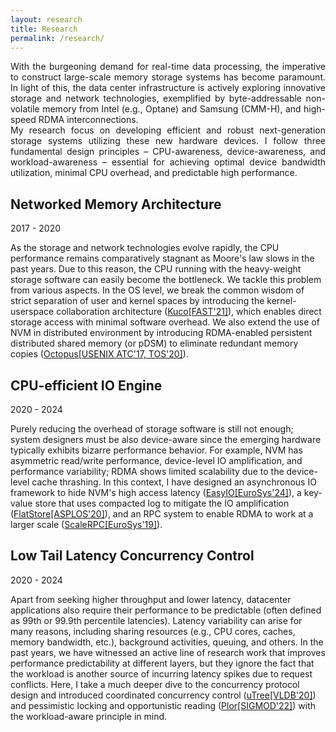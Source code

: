 ```yaml
---
layout: research
title: Research
permalink: /research/
---
```


<div style="text-align: justify">
With the burgeoning demand for real-time data processing, the imperative to construct large-scale memory storage systems 
has become paramount. In light of this, the data center infrastructure is actively exploring innovative storage and network 
technologies, exemplified by byte-addressable non-volatile memory from Intel (e.g., Optane) and Samsung (CMM-H), and high-speed 
RDMA interconnections. 
</div>

<div style="text-align: justify; margin-bottom: 20px">
My research focus on developing efficient and robust next-generation storage systems utilizing these 
new hardware devices. I follow three fundamental design principles – CPU-awareness, device-awareness, and workload-awareness – 
essential for achieving optimal device bandwidth utilization, minimal CPU overhead, and predictable high performance. 
</div>

<h2>Networked Memory Architecture</h2>

2017 - 2020

As the storage and network technologies evolve rapidly, the CPU performance remains comparatively
stagnant as Moore's law slows in the past years. Due to this reason, the CPU running with the
heavy-weight storage software can easily become the bottleneck. We tackle this problem from various aspects.
In the OS level, we break the common wisdom of strict separation of user and kernel spaces by introducing the
kernel-userspace collaboration architecture ([Kuco[FAST'21]](/papers/fast21-kucofs.pdf)), which enables direct storage access with minimal software
overhead. We also extend the use of NVM in distributed environment by introducing RDMA-enabled
persistent distributed shared memory (or pDSM) to eliminate redundant memory copies ([Octopus[USENIX ATC'17, TOS'20]](/papers/atc17-octopus.pdf)).


<h2>CPU-efficient IO Engine</h2>

2020 - 2024

Purely reducing the overhead of storage software is still not enough; system designers must be
also device-aware since the emerging hardware typically exhibits bizarre performance behavior. For example,
NVM has asymmetric read/write performance, device-level IO amplification, and performance variability;
RDMA shows limited scalability due to the device-level cache thrashing. In this context, I have designed an
asynchronous IO framework to hide NVM's high access latency ([EasyIO[EuroSys'24]](/papers/eurosys24-easyio.pdf)), a key-value store that uses compacted
log to mitigate the IO amplification ([FlatStore[ASPLOS'20]](/papers/asplos20-flatstore.pdf)), 
and an RPC system to enable RDMA to work at a larger scale ([ScaleRPC[EuroSys'19]](/papers/eurosys19-scalerpc.pdf)).

<h2>Low Tail Latency Concurrency Control</h2>

2020 - 2024

Apart from seeking higher throughput and lower latency, datacenter applications also
require their performance to be predictable (often defined as 99th or 99.9th percentile latencies). Latency
variability can arise for many reasons, including sharing resources (e.g., CPU cores, caches, memory bandwidth,
etc.), background activities, queuing, and others. In the past years, we have witnessed an active line of
research work that improves performance predictability at different layers, but they ignore the fact that the
workload is another source of incurring latency spikes due to request conflicts. Here, I take a much deeper dive
to the concurrency protocol design and introduced coordinated concurrency control ([uTree[VLDB'20]](/papers/vldb20-utree.pdf)) and pessimistic
locking and opportunistic reading ([Plor[SIGMOD'22]](/papers/sigmod22plor.pdf)) with the workload-aware principle in mind.

<!-- <div class="home" style="font-size: 0.9em;">
    <ul class="responsive-table" style="margin-left: 0">
        <li class="table-row table-row-assignment">
            <div class="col col-3">Networked Memory Architecture</div>
            <div class="col col-2">2017-2020</div>
            <div class="col col-4">As the storage and network technologies evolve rapidly, the CPU performance remains comparatively
                stagnant as Moore's law slows in the past years. Due to this reason, the CPU running with the
                heavy-weight storage software can easily become the bottleneck. We tackle this problem from various aspects.
                In the OS level, we break the common wisdom of strict separation of user and kernel spaces by introducing the
                kernel-userspace collaboration architecture (Kuco[FAST'21]), which enables direct storage access with minimal software
                overhead. We also extend the use of NVM in distributed environment by introducing RDMA-enabled
                persistent distributed shared memory (or pDSM) to eliminate redundant memory copies (Octopus[USENIX ATC'17, TOS'20]).</div>
        </li>
        <li class="table-row table-row-exam">
            <div class="col col-3">CPU-efficient IO Engine</div>
            <div class="col col-2">2020-2024</div>
            <div class="col col-4">Purely reducing the overhead of storage software is still not enough; system designers must be
                also device-aware since the emerging hardware typically exhibits bizarre performance behavior. For example,
                NVM has asymmetric read/write performance, device-level IO amplification, and performance variability;
                RDMA shows limited scalability due to the device-level cache thrashing. In this context, I have designed an
                asynchronous IO framework to hide NVM's high access latency (EasyIO[EuroSys'24]), a key-value store that uses compacted
                log to mitigate the IO amplification (FlatStore[ASPLOS'20]), and an RPC system to enable RDMA to work at a larger scale (ScaleRPC[EuroSys'19]).</div>
        </li>
        <li class="table-row table-row-due">
            <div class="col col-3">Low Tail Latency Concurrency Control</div>
            <div class="col col-2">2020-2022</div>
            <div class="col col-4">Apart from seeking higher throughput and lower latency, datacenter applications also
                require their performance to be predictable (often defined as 99th or 99.9th percentile latencies). Latency
                variability can arise for many reasons, including sharing resources (e.g., CPU cores, caches, memory bandwidth,
                etc.), background activities, queuing, and others. In the past years, we have witnessed an active line of
                research work that improves performance predictability at different layers, but they ignore that fact that the
                workload is another source of incurring latency spikes due to request conflicts. Here, I take a much deeper dive
                to the concurrency protocol design and introduced coordinated concurrency control (uTree[VLDB'20]) and pessimistic
                locking and opportunistic reading (Plor[SIGMOD'22]) with the workload-aware principle in mind.</div>
        </li>
    </ul>
</div> -->